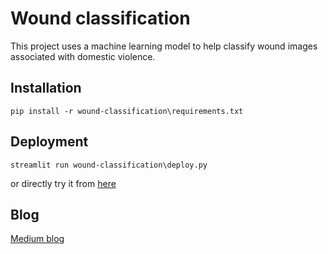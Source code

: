 # Wound classification
This project uses a machine learning model to help classify wound images associated with domestic violence.
## Installation
```
pip install -r wound-classification\requirements.txt
```

## Deployment
```
streamlit run wound-classification\deploy.py
```
or directly try it from [here](https://wound-classification-h6ypwussjonwuwcjsgcrrh.streamlit.app/)
## Blog
[Medium blog](https://medium.com/@jaimai2006/wound-classification-3d89dee6d402)
